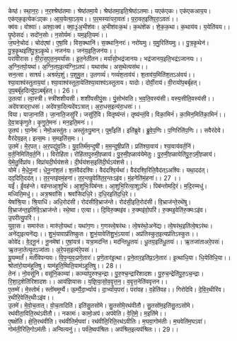 

  
केष्ठ॑। स्था॒न॒रः॒। न॒र॒श्श्रेष्ठ॑तमाः। श्रेष्ठ॑तमा॒ये। श्रेष्ठ॑तमा॒इति॒श्रेष्ठ॑ऽतमाः। यएक॑एकः। एक॑एकआय॒य। एक॑एक॒इत्येकः॑ऽएकः। आ॒य॒येत्या॒ऽय॒य।। प॒र॒मस्याः॑परा॒वतः॑। प॒रा॒वत॒इति॑प॒रा॒ऽवतः॑।।  
क्व॑वः। वोश्वाः॑। अश्वाः॒क्व॑। क्वा॒३॒॑अ॒भीश॑वः। अ॒भीश॑वःक॒थं। क॒थंशे॑क। शे॒क॒क॒था। क॒थाय॑य। य॒येति॑यय।। पृ॒ष्ठेसदः॑। सदो॑न॒सोः। न॒सोर्यमः॑। यम॒इति॒यमः॑।।  
ज॒घने॒चोदः॑। चोद॑एषां। ए॒षां॒वि। विस॒क्थानि॑। स॒क्थानि॒नरः॑। नरो॑यमुः। य॒मु॒रिति॑यमुः।। पु॒त्र॒कृ॒थेन॑। पु॒त्र॒कृ॒थइति॑पु॒त्र॒ऽकृ॒थे। नजन॑यः। जन॑य॒इति॒जन॑यः।।  
परा॑वीरासः। वी॒रा॒स॒ए॒त॒न॒मर्या॑सः। इ॒त॒नेती॑तन। मर्या॑सो॒भद्र॑जानयः। भद्र॑जानय॒इति॒भद्र॑ऽजानयः।। अ॒ग्नि॒तपो॒यथा॑। अ॒ग्नि॒तप॒इत्य॑ग्नि॒ऽतपः॑। यथास॑थ। अस॒थेत्यस॑थ।।  
सन॒त्सा। साश्व्यं॑। अश्व्यं॑प॒शुं। प॒शुमु॒त। उ॒तगव्यं॑। गव्यं॑श॒ताव॑यं। श॒ताव॑य॒मिति॑श॒तऽअ॑वयं।। श्या॒वाश्व॑स्तुताय॒या॑। श्या॒वाश्व॑स्तुता॒येति॑श्या॒वाश्व॑ऽस्तुताय। यादोः। दोर्वी॒राय॑। वी॒रायो॑प॒बर्बृ॑हत्। उ॒प॒बर्बृ॑ह॒दित्यु॑प॒ऽबर्बृ॑हत्।। 26।।  
उ॒तत्वा॑। त्वा॒स्त्री। स्त्री॑शशीयसी। शशी॑यसीपुं॒सः। पुं॒सोभ॑वति। भ॒व॒ति॒वस्य॑सी। वस्य॒सीति॒वस्य॑सी।। अदे॑वत्रादरा॒धसः॑। अदे॑वत्रा॒दित्यदे॑वऽत्रात्। अ॒रा॒धस॒इत्य॑रा॒धसः॑।।  
विया। याजा॒नाति॑। जा॒नाति॒जसु॑रिं। जसु॑रिं॒वि। वितृष्य॑न्तं। तृष्य॑न्तं॒वि। विका॒मिनं॑। का॒मिन॒मिति॑का॒मिनं॑।। दे॒व॒त्राकृ॑णुते। कृ॒णु॒ते॒मनः॑। मन॒इति॒मनः॑।।  
उ॒तघ॑। घा॒नेमः॑। नेमो॒अस्तु॑तः। अस्तु॑तःपु॒मान्। पुमाँ॒इति॑। इति॑ब्रुवे। ब्रु॒वे॒प॒णिः। प॒णिरिति॑प॒णिः।। सवैर॑देये। वैर॑देय॒इत्। इत्स॒मः। स॒मइति॑स॒मः।।  
उ॒तमे॑। मे॒र॒पत्। अ॒र॒पद्यु॑व॒तिः। यु॒व॒तिर्म॑म॒न्दुषी॑। म॒म॒न्दुषी॒प्रति॑। प्रति॑श्या॒वाय॑। श्या॒वाय॑वर्त॒निं। व॒र्त॒निमिति॑व॒र्त॒निं।। विरोहि॑ता। रोहि॑तापुरुमी॒ह्ळाय॑। पु॒रु॒मी॒ह्ळाय॑येमेतुः। पु॒रु॒मी॒ह्ळायेति॑पु॒रु॒ऽमी॒ह्ळाय॑। ये॒मे॒तु॒र्विप्रा॑य। विप्रा॑यदी॒र्घय॑शसे। दी॒र्घय॑शस॒इति॑दी॒र्घऽय॑शसे।।  
योमे॑। मे॒धे॒नू॒नां। धे॒नू॒नांश॒तं। श॒तंवैद॑दश्विः। वैद॑दश्वि॒र्यथा॑। वैद॑दश्वि॒रिति॒वैद॑त्ऽअश्विः। यथा॒दद॑त्। दद॒दिति॒दद॑त्।। त॒र॒न्तइ॑वमं॒हना॑। त॒र॒न्तइ॒वेति॑त॒र॒न्तःऽइ॑व। मं॒हनेति॑मं॒हना॑।। 27 ।।  
यईं॑। ईं॒वह॑न्ते। वह॑न्तआ॒शुभिः॑। आ॒शुभिः॒पिब॑न्तः। आ॒शुभि॒रित्या॒शुऽभिः॑। पिब॑न्तोमदि॒रं। म॒दि॒रम्मधु॑। मध्विति॒मधु॑।। अत्र॒श्रवां॑सि। श्रवां॑सिदधि॒रे। द॒धि॒रइति॑द॒धि॒रे।।  
येषां॑श्रि॒या। श्रि॒याधि॑। अधि॒रोद॑सी। रोद॑सीवि॒भ्राज॑न्ते। रोद॑सी॒इति॒रोद॑सी। वि॒भ्राज॑न्ते॒रथे॑षु। वि॒भ्राज॑न्त॒इति॑वि॒ऽभ्राज॑न्ते। रथे॒ष्वा। एत्या।। दि॒विरु॒क्मइ॑व। रु॒क्मइ॑वो॒परि॑। रु॒क्मइ॒वेति॑रु॒क्मःऽइ॑व। उ॒परीत्यु॒परि॑।।  
युवा॒सः। समारु॑तः। मारु॑तो॒यथा॑। यथा॑ग॒णः। ग॒णस्त्वे॒षर॑थः। त्वे॒षर॑थो॒अने॑द्यः। त्वे॒षर॑थ॒इति॑त्वे॒षऽर॑थः। अने॑द्य॒इत्यने॑द्यः।। शु॒भं॒यावाप्र॑तिष्कुतः। शु॒भं॒यावेति॑शु॒भं॒ऽयावा॑। अप्र॑तिस्कुत॒इत्यप्र॑तिऽस्कुतः।।  
कोवे॑द। वे॒द॒नू॒नं। नू॒नमे॑षां। ए॒षां॒यत्र॑। यत्रा॒मद॑न्ति। मद॑न्तिधू॒तयः॑। धू॒तय॒इति॑धू॒तयः॑।। ऋ॒तजा॑ताअरे॒पसः॑। ऋ॒तजा॒तेत्यृ॒तऽजा॑ताः। अ॒रे॒पस॒इत्य॑रे॒पसः॑।।  
यू॒यम्मर्तं॑। मर्तं॑विपन्यवः। वि॒प॒न्य॒वः॒प्रणॆ॒तारः॑। प्र॒णॆ॒तार॑इ॒त्था। प्र॒ने॒तार॒इति॑प्र॒ऽने॒तारः॑। इ॒त्थाधि॒या। धि॒येति॑धि॒या।। श्रोता॑रो॒याम॑हूतिषु। याम॑हूति॒ष्विति॒याम॑ऽहूतिषु।। 28।।  
तेनः॑। नो॒वसू॑नि। वसू॑नि॒काम्या॑। काम्या॑पुरुश्च॒न्द्राः। पु॒रु॒श्च॒न्द्रारि॑शादशः। पु॒रु॒च॒न्द्रेति॑पु॒रु॒ऽच॒न्द्राः। रि॒शा॒द॒शेति॑रिशादशः।। आय॑ज्ञियासः। य॒ज्ञि॒या॒सो॒व॒वृ॒त्त॒न॒। व॒वृ॒त्त॒नेति॑ववृत्तन।।  
ए॒तम्मे॑। मे॒स्तोमं॑। स्तो॑ममूर्म्ये। ऊ॒र्म्ये॒दा॒र्भ्याय॑। दा॒र्भ्याय॒परा॑। परा॑वह। व॒हेति॑वह।। गिरो॑देवि। दे॒वि॒र॒थीरि॑व। र॒थीरि॒वेति॑र॒थीःऽइ॑व।।  
उ॒तमे॑। मे॒वो॒च॒तात्। वो॒च॒तादिति॑। इति॑सु॒तसो॑मे। सु॒तसो॑मे॒रथ॑वीतौ। सु॒तसो॑म॒इति॑सु॒तऽसो॑मे। रथ॑वीता॒विति॒रथ॑ऽवीतौ।। नकामः॑। कामो॒अप॑। अप॑वेति। वे॒ति॒मे॒। म॒इति॑मे।।  
ए॒षक्षे॑ति। क्षे॒ति॒रथ॑वीति। रथ॑वीतिर्म॒घवा॑। रथ॑वीति॒रिति॒रथ॑ऽवीतिः। म॒घवा॒गोम॑तीः। म॒घवेति॑म॒घऽवा॑। गोम॑ती॒रिति॒गोऽम॑तीः। अन्वित्यनु॑।। पर्व॑ते॒ष्वप॑श्रितः। अप॑श्रित॒इत्यप॑श्रितः।। 29।।  
